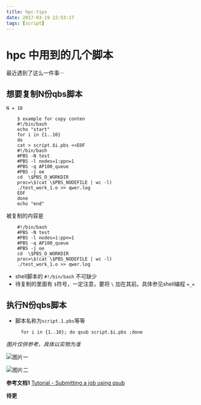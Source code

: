 ```yaml
---
title: hpc-tips
date: 2017-03-19 22:53:17
tags: [script]
---
```

# hpc 中用到的几个脚本
最近遇到了这么一件事···
## 想要复制N份qbs脚本

`N = 10`

	    $ example for copy conten
	    #!/bin/bash
	    echo "start"
	    for i in {1..10}
	    do
	    cat > script.$i.pbs <<EOF
	    #!/bin/bash
	    #PBS -N test
	    #PBS -l nodes=1:ppn=1
	    #PBS -q AP100_queue
	    #PBS -j oe
	    cd  \$PBS_O_WORKDIR
	    proc=\$(cat \$PBS_NODEFILE | wc -l)
	    ./test_work_1.o >> qwer.log
	    EOF
	    done
	    echo "end"


被复制的内容是

		#!/bin/bash
	    #PBS -N test
	    #PBS -l nodes=1:ppn=1
	    #PBS -q AP100_queue
	    #PBS -j oe
	    cd  \$PBS_O_WORKDIR
	    proc=\$(cat \$PBS_NODEFILE | wc -l)
	    ./test_work_1.o >> qwer.log

- shell脚本的 ```#!/bin/bash``` 不可缺少
- 待复制的里面有 `$`符号，一定注意，要将 `\` 加在其前。具体参见shell编程  `=_=`
	
## 执行N份qbs脚本
- 脚本名称为`script.1.pbs`等等

		for i in {1..10}; do qsub script.$i.pbs ;done


*图片仅供参考，具体以实物为准*


![图片一](https://github.com/mashangzhao/blogSourceRepo/tree/master/source/_posts/hpc_0.PNG)

![图片二](https://github.com/mashangzhao/blogSourceRepo/tree/master/source/_posts/hpc_1.PNG)

**参考文档1** [Tutorial - Submitting a job using qsub](https://wikis.nyu.edu/display/NYUHPC/Tutorial+-+Submitting+a+job+using+qsub)

**待更** 

